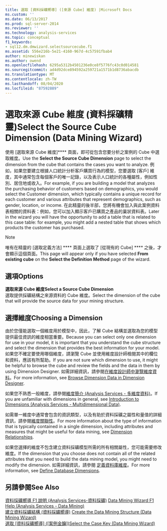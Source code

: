 ```yaml
---
title: 選取 [資料採礦嚮導] ([來源 Cube] 維度) |Microsoft Docs
ms.custom: ''
ms.date: 06/13/2017
ms.prod: sql-server-2014
ms.reviewer: ''
ms.technology: analysis-services
ms.topic: conceptual
f1_keywords:
- sql12.dm.dmwizard.selectsourcecube.f1
ms.assetid: 556e216b-5e21-4160-967d-4c57591fbab4
author: minewiskan
ms.author: owend
ms.openlocfilehash: 6295a5312b4501236e0ce8f5776fc43c0d014581
ms.sourcegitcommit: ad4d92dce894592a259721a1571b1d8736abacdb
ms.translationtype: MT
ms.contentlocale: zh-TW
ms.lasthandoff: 08/04/2020
ms.locfileid: "87592889"
---
```

# <a name="select-the-source-cube-dimension-data-mining-wizard"></a><span data-ttu-id="2e68e-102">選取來源 Cube 維度 (資料採礦精靈)</span><span class="sxs-lookup"><span data-stu-id="2e68e-102">Select the Source Cube Dimension (Data Mining Wizard)</span></span>
  <span data-ttu-id="2e68e-103">使用 [選取來源 Cube 維度]\*\*\*\* 頁面，即可從包含您要分析之案例的 Cube 中選取維度。</span><span class="sxs-lookup"><span data-stu-id="2e68e-103">Use the **Select the Source Cube Dimension** page to select the dimension from the cube that contains the cases you want to analyze.</span></span> <span data-ttu-id="2e68e-104">例如，如果您要建立根據人口統計分析客戶購買行為的模型，您要選取 [客戶] 維度，其中通常包含每個客戶的唯一記錄，以及表示人口統計的各種屬性，例如性別、居住地或收入。</span><span class="sxs-lookup"><span data-stu-id="2e68e-104">For example, if you are building a model that analyzes the purchasing behavior of customers based on demographics, you would select the Customer dimension, which typically contains a unique record for each customer and various attributes that represent demographics, such as gender, location, or income.</span></span> <span data-ttu-id="2e68e-105">在此精靈的後半部，您將有機會加入與此案例資料表相關的資料表：例如，您可以加入顯示客戶已購買之產品的巢狀資料表。</span><span class="sxs-lookup"><span data-stu-id="2e68e-105">Later in the wizard you will have the opportunity to add a table that is related to this case table: for example, you might add a nested table that shows which products the customer has purchased.</span></span>  
  
> [!NOTE]  
>  <span data-ttu-id="2e68e-106">唯有在精靈的 [選取定義方法] \*\*\*\* 頁面上選取了 [從現有的 Cube] \*\*\*\* 之後，才會顯示這個頁面。</span><span class="sxs-lookup"><span data-stu-id="2e68e-106">This page will appear only if you have selected **From existing cube** on the **Select the Definition Method** page of the wizard.</span></span>  
  
## <a name="options"></a><span data-ttu-id="2e68e-107">選項</span><span class="sxs-lookup"><span data-stu-id="2e68e-107">Options</span></span>  
 <span data-ttu-id="2e68e-108">**選取來源 Cube 維度**</span><span class="sxs-lookup"><span data-stu-id="2e68e-108">**Select a Source Cube Dimension**</span></span>  
 <span data-ttu-id="2e68e-109">選取提供採礦結構之來源資料的 Cube 維度。</span><span class="sxs-lookup"><span data-stu-id="2e68e-109">Select the dimension of the cube that will provide the source data for your mining structure.</span></span>  
  
## <a name="choosing-a-dimension"></a><span data-ttu-id="2e68e-110">選擇維度</span><span class="sxs-lookup"><span data-stu-id="2e68e-110">Choosing a Dimension</span></span>  
 <span data-ttu-id="2e68e-111">由於您僅能選取一個維度用於模型中，因此，了解 Cube 結構並選取為您的模型提供最佳資訊的維度相當重要。</span><span class="sxs-lookup"><span data-stu-id="2e68e-111">Because you can select only one dimension for use in your model, it is important that you understand the cube structure and select the dimension that provides the best information for your model.</span></span> <span data-ttu-id="2e68e-112">如果您不確定要使用哪個維度，請瀏覽 Cube 並使用維度設計師檢閱其中的欄位和資料，應該有所幫助。</span><span class="sxs-lookup"><span data-stu-id="2e68e-112">If you are not sure which dimension to use, it might be helpful to browse the cube and review the fields and the data in them by using Dimension Designer.</span></span> <span data-ttu-id="2e68e-113">如需詳細資訊，請參閱[在維度設計師中瀏覽維度資料](multidimensional-models/database-dimensions-browse-dimension-data-in-dimension-designer.md)。</span><span class="sxs-lookup"><span data-stu-id="2e68e-113">For more information, see [Browse Dimension Data in Dimension Designer](multidimensional-models/database-dimensions-browse-dimension-data-in-dimension-designer.md).</span></span>  
  
 <span data-ttu-id="2e68e-114">如果您不熟悉一般維度，請參閱[維度簡介 &#40;Analysis Services - 多維度資料&#41;](multidimensional-models-olap-logical-dimension-objects/dimensions-analysis-services-multidimensional-data.md)。</span><span class="sxs-lookup"><span data-stu-id="2e68e-114">If you are unfamiliar with dimensions in general, see [Introduction to Dimensions &#40;Analysis Services - Multidimensional Data&#41;](multidimensional-models-olap-logical-dimension-objects/dimensions-analysis-services-multidimensional-data.md).</span></span>  
  
 <span data-ttu-id="2e68e-115">如需單一維度中通常會包含的資訊類型，以及有助於資料採礦之屬性和量值的詳細資訊，請參閱[維度關聯性](multidimensional-models-olap-logical-cube-objects/dimension-relationships.md)。</span><span class="sxs-lookup"><span data-stu-id="2e68e-115">For more information about the type of information that is typically contained in a single dimension, including attributes and measures that might be useful for data mining, see [Dimension Relationships](multidimensional-models-olap-logical-cube-objects/dimension-relationships.md).</span></span>  
  
 <span data-ttu-id="2e68e-116">如果您選擇的維度不包含建立資料採礦模型所需的所有相關屬性，您可能需要修改維度。</span><span class="sxs-lookup"><span data-stu-id="2e68e-116">If the dimension that you choose does not contain all of the related attributes that you need to build the data mining model, you might need to modify the dimension.</span></span> <span data-ttu-id="2e68e-117">如需詳細資訊，請參閱 [定義資料庫維度](multidimensional-models/define-database-dimensions.md)。</span><span class="sxs-lookup"><span data-stu-id="2e68e-117">For more information, see [Define Database Dimensions](multidimensional-models/define-database-dimensions.md).</span></span>  
  
## <a name="see-also"></a><span data-ttu-id="2e68e-118">另請參閱</span><span class="sxs-lookup"><span data-stu-id="2e68e-118">See Also</span></span>  
 <span data-ttu-id="2e68e-119">[資料採礦嚮導 F1 說明 &#40;Analysis Services-資料採礦&#41;](data-mining-wizard-f1-help-analysis-services-data-mining.md) </span><span class="sxs-lookup"><span data-stu-id="2e68e-119">[Data Mining Wizard F1 Help &#40;Analysis Services - Data Mining&#41;](data-mining-wizard-f1-help-analysis-services-data-mining.md) </span></span>  
 <span data-ttu-id="2e68e-120">[建立資料採礦結構 &#40;資料採礦嚮導&#41;](create-the-data-mining-structure-data-mining-wizard.md) </span><span class="sxs-lookup"><span data-stu-id="2e68e-120">[Create the Data Mining Structure &#40;Data Mining Wizard&#41;](create-the-data-mining-structure-data-mining-wizard.md) </span></span>  
 <span data-ttu-id="2e68e-121">[選取 [資料採礦嚮導] &#40;[案例金鑰]&#41;](select-the-case-key-data-mining-wizard.md)</span><span class="sxs-lookup"><span data-stu-id="2e68e-121">[Select the Case Key &#40;Data Mining Wizard&#41;](select-the-case-key-data-mining-wizard.md)</span></span>  
  
  
